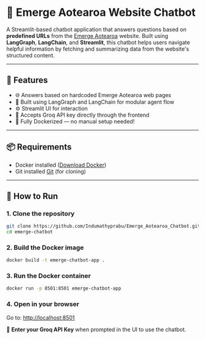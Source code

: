 # 💬 Emerge Aotearoa Website Chatbot

A Streamlit-based chatbot application that answers questions based on **predefined URLs** from the [Emerge Aotearoa](https://www.emergeaotearoa.org.nz/) website. Built using **LangGraph**, **LangChain**, and **Streamlit**, this chatbot helps users navigate helpful information by fetching and summarizing data from the website's structured content.

---

## 🚀 Features

- 🌐 Answers based on hardcoded Emerge Aotearoa web pages  
- 🤖 Built using LangGraph and LangChain for modular agent flow  
- ⚙️ Streamlit UI for interaction  
- 🔐 Accepts Groq API key directly through the frontend  
- 🐳 Fully Dockerized — no manual setup needed!

---

## 📦 Requirements

- Docker installed ([Download Docker](https://www.docker.com/products/docker-desktop))  
- Git installed  [Git](https://git-scm.com/) (for cloning)


---

## 🧰 How to Run

### 1. Clone the repository

```bash
git clone https://github.com/Indumathyprabu/Emerge_Aotearoa_Chatbot.git
cd emerge-chatbot
```

### 2. Build the Docker image

```bash
docker build -t emerge-chatbot-app .
```

### 3. Run the Docker container

```bash
docker run -p 8501:8501 emerge-chatbot-app
```

### 4. Open in your browser

Go to: [http://localhost:8501](http://localhost:8501)

🔑 **Enter your Groq API Key** when prompted in the UI to use the chatbot.
